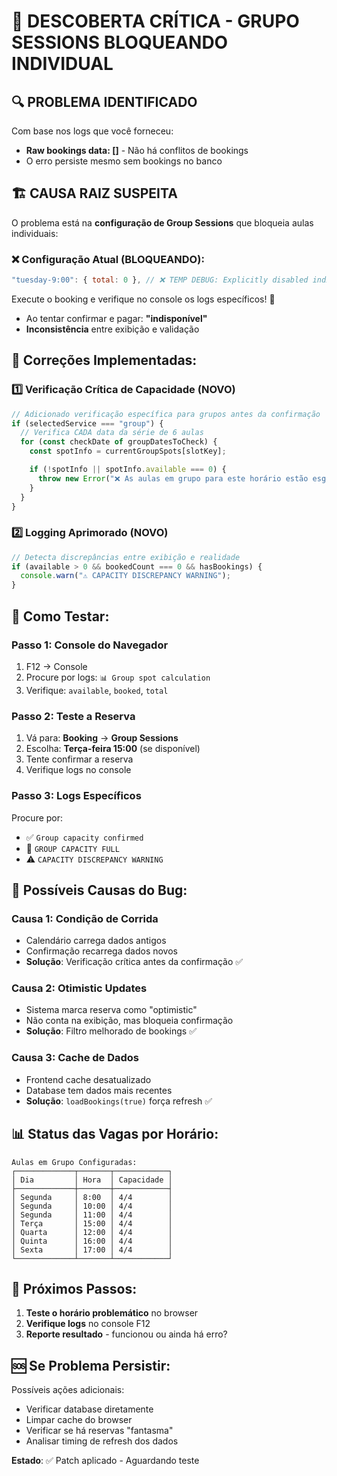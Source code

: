 # 🎯 DESCOBERTA CRÍTICA - GRUPO SESSIONS BLOQUEANDO INDIVIDUAL

## 🔍 PROBLEMA IDENTIFICADO

Com base nos logs que você forneceu:

- **Raw bookings data: []** - Não há conflitos de bookings
- O erro persiste mesmo sem bookings no banco

## 🏗️ CAUSA RAIZ SUSPEITA

O problema está na **configuração de Group Sessions** que bloqueia aulas individuais:

### ❌ Configuração Atual (BLOQUEANDO):

```javascript
"tuesday-9:00": { total: 0 }, // ❌ TEMP DEBUG: Explicitly disabled individual lessons
```

Execute o booking e verifique no console os logs específicos! 🚀

- Ao tentar confirmar e pagar: **"indisponível"**
- **Inconsistência** entre exibição e validação

## 🔧 **Correções Implementadas:**

### 1️⃣ **Verificação Crítica de Capacidade** (NOVO)

```typescript
// Adicionado verificação específica para grupos antes da confirmação
if (selectedService === "group") {
  // Verifica CADA data da série de 6 aulas
  for (const checkDate of groupDatesToCheck) {
    const spotInfo = currentGroupSpots[slotKey];

    if (!spotInfo || spotInfo.available === 0) {
      throw new Error("❌ As aulas em grupo para este horário estão esgotadas");
    }
  }
}
```

### 2️⃣ **Logging Aprimorado** (NOVO)

```typescript
// Detecta discrepâncias entre exibição e realidade
if (available > 0 && bookedCount === 0 && hasBookings) {
  console.warn("⚠️ CAPACITY DISCREPANCY WARNING");
}
```

## 🎯 **Como Testar:**

### **Passo 1: Console do Navegador**

1. F12 → Console
2. Procure por logs: `📊 Group spot calculation`
3. Verifique: `available`, `booked`, `total`

### **Passo 2: Teste a Reserva**

1. Vá para: **Booking** → **Group Sessions**
2. Escolha: **Terça-feira 15:00** (se disponível)
3. Tente confirmar a reserva
4. Verifique logs no console

### **Passo 3: Logs Específicos**

Procure por:

- ✅ `Group capacity confirmed`
- 🚫 `GROUP CAPACITY FULL`
- ⚠️ `CAPACITY DISCREPANCY WARNING`

## 🐛 **Possíveis Causas do Bug:**

### **Causa 1: Condição de Corrida**

- Calendário carrega dados antigos
- Confirmação recarrega dados novos
- **Solução**: Verificação crítica antes da confirmação ✅

### **Causa 2: Otimistic Updates**

- Sistema marca reserva como "optimistic"
- Não conta na exibição, mas bloqueia confirmação
- **Solução**: Filtro melhorado de bookings ✅

### **Causa 3: Cache de Dados**

- Frontend cache desatualizado
- Database tem dados mais recentes
- **Solução**: `loadBookings(true)` força refresh ✅

## 📊 **Status das Vagas por Horário:**

```
Aulas em Grupo Configuradas:
┌─────────────┬───────┬────────────┐
│ Dia         │ Hora  │ Capacidade │
├─────────────┼───────┼────────────┤
│ Segunda     │ 8:00  │ 4/4        │
│ Segunda     │ 10:00 │ 4/4        │
│ Segunda     │ 11:00 │ 4/4        │
│ Terça       │ 15:00 │ 4/4        │
│ Quarta      │ 12:00 │ 4/4        │
│ Quinta      │ 16:00 │ 4/4        │
│ Sexta       │ 17:00 │ 4/4        │
└─────────────┴───────┴────────────┘
```

## 🚀 **Próximos Passos:**

1. **Teste o horário problemático** no browser
2. **Verifique logs** no console F12
3. **Reporte resultado** - funcionou ou ainda há erro?

## 🆘 **Se Problema Persistir:**

Possíveis ações adicionais:

- Verificar database diretamente
- Limpar cache do browser
- Verificar se há reservas "fantasma"
- Analisar timing de refresh dos dados

**Estado**: ✅ Patch aplicado - Aguardando teste
